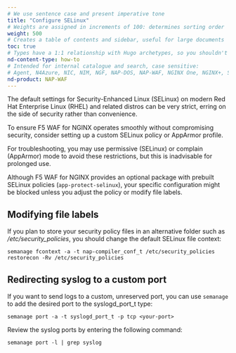 ```yaml
---
# We use sentence case and present imperative tone
title: "Configure SELinux"
# Weights are assigned in increments of 100: determines sorting order
weight: 500
# Creates a table of contents and sidebar, useful for large documents
toc: true
# Types have a 1:1 relationship with Hugo archetypes, so you shouldn't need to change this
nd-content-type: how-to
# Intended for internal catalogue and search, case sensitive:
# Agent, N4Azure, NIC, NIM, NGF, NAP-DOS, NAP-WAF, NGINX One, NGINX+, Solutions, Unit
nd-product: NAP-WAF
---
```


The default settings for Security-Enhanced Linux (SELinux) on modern Red Hat Enterprise Linux (RHEL) and related distros can be very strict, erring on the side of security rather than convenience.

To ensure F5 WAF for NGINX operates smoothly without compromising security, consider setting up a custom SELinux policy or AppArmor profile. 

For troubleshooting, you may use permissive (SELinux) or complain (AppArmor) mode to avoid these restrictions, but this is inadvisable for prolonged use.

Although F5 WAF for NGINX provides an optional package with prebuilt SELinux policies (`app-protect-selinux`), your specific configuration might be blocked unless you adjust the policy or modify file labels.

## Modifying file labels

If you plan to store your security policy files in an alternative folder such as _/etc/security_policies_, you should change the default SELinux file context:

```shell
semanage fcontext -a -t nap-compiler_conf_t /etc/security_policies
restorecon -Rv /etc/security_policies
```

## Redirecting syslog to a custom port

If you want to send logs to a custom, unreserved port, you can use `semanage` to add the desired port to the syslogd_port_t type:

```shell
semanage port -a -t syslogd_port_t -p tcp <your-port>
```

Review the syslog ports by entering the following command:

```shell
semanage port -l | grep syslog
```